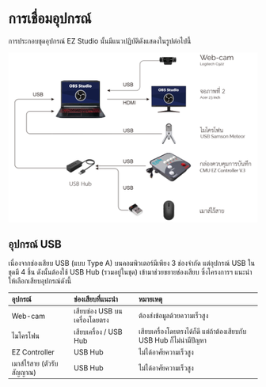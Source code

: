 # การเชื่อมอุปกรณ์

การประกอบชุดอุปกรณ์ EZ Studio นั้นมีแนวปฏิบัติดังแสดงในรูปต่อไปนี้

![&#xE1C;&#xE31;&#xE07;&#xE01;&#xE32;&#xE23;&#xE15;&#xE48;&#xE2D;&#xE2D;&#xE38;&#xE1B;&#xE01;&#xE23;&#xE13;&#xE4C; EZ Studio](../.gitbook/assets/image.png)

## อุปกรณ์ USB

เนื่องจากช่องเสียบ USB \(แบบ Type A\) บนคอมพิวเตอร์มีเพียง 3 ช่องจำกัด แต่อุปกรณ์ USB ในชุดมี 4 ชิ้น ดังนั้นต้องใช้ USB Hub \(รวมอยู่ในชุด\) เข้ามาช่วยขยายช่องเสียบ ซึ่งโครงการฯ แนะนำให้เลือกเสียบอุปกรณ์ดังนี้

| อุปกรณ์ | ช่องเสียบที่แนะนำ | หมายเหตุ |
| :--- | :--- | :--- |
| Web-cam | เสียบช่อง USB บนเครื่องโดยตรง | ต้องส่งข้อมูลด้วยความเร็วสูง  |
| ไมโครโฟน | เสียบเครื่อง / USB Hub  | เสียบเครื่องโดยตรงได้ก็ดี แต่ถ้าต้องเสียบกับ USB Hub ก็ไม่น่ามีปัญหา |
| EZ Controller | USB Hub | ไม่ได้อาศัยความเร็วสูง  |
| เมาส์ไร้สาย \(ตัวรับสัญญาณ\) | USB Hub | ไม่ได้อาศัยความเร็วสูง |

### 

### 





### 

### 

